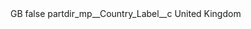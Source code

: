 <?xml version="1.0" encoding="UTF-8"?>
<CustomMetadata xmlns="http://soap.sforce.com/2006/04/metadata" xmlns:xsi="http://www.w3.org/2001/XMLSchema-instance" xmlns:xsd="http://www.w3.org/2001/XMLSchema">
    <label>GB</label>
    <protected>false</protected>
    <values>
        <field>partdir_mp__Country_Label__c</field>
        <value xsi:type="xsd:string">United Kingdom</value>
    </values>
</CustomMetadata>
